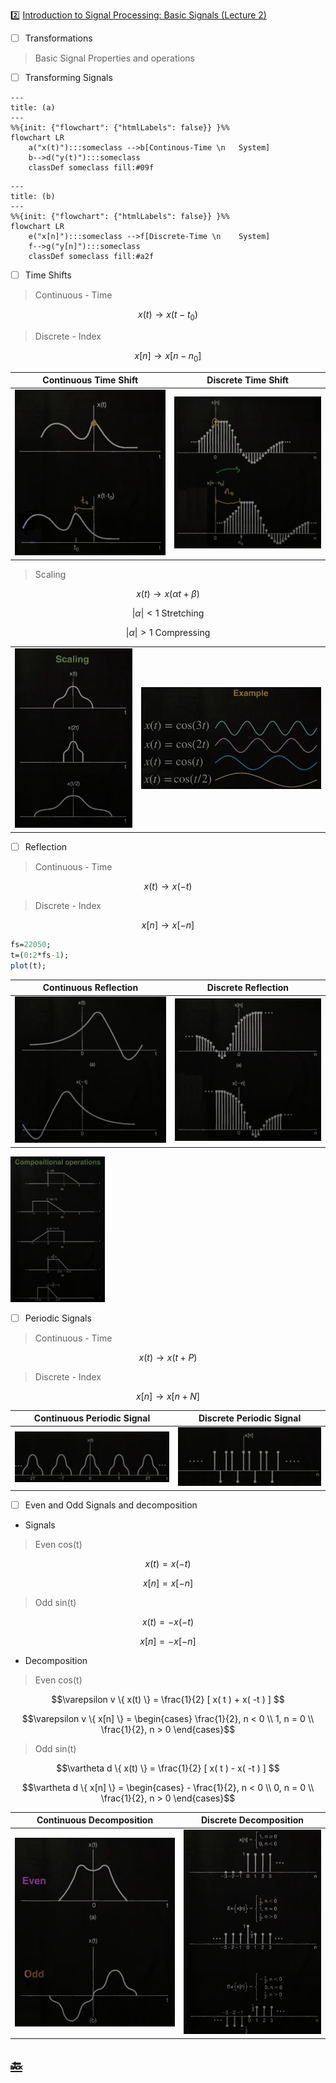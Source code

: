 :two: [Introduction to Signal Processing: Basic Signals (Lecture 2)](https://youtu.be/ILek2_KoUmw&t=0)

- [ ] Transformations

> Basic Signal Properties and operations

- [ ] Transforming Signals

```mermaid
---
title: (a)
---
%%{init: {"flowchart": {"htmlLabels": false}} }%%
flowchart LR
    a("x(t)"):::someclass -->b[Continous-Time \n   System]
    b-->d("y(t)"):::someclass
    classDef someclass fill:#09f
```

```mermaid
---
title: (b)
---
%%{init: {"flowchart": {"htmlLabels": false}} }%%
flowchart LR
    e("x[n]"):::someclass -->f[Discrete-Time \n    System]
    f-->g("y[n]"):::someclass
    classDef someclass fill:#a2f
```

- [ ] Time Shifts

> Continuous - Time
```math
x(t) \to x(t - t_0)
```
> Discrete - Index
```math
x[n] \to x[n - n_0]
```

| Continuous Time Shift | Discrete Time Shift  |
|-------------------------------|------------------------------------------------|
| <img src=images/time-shift-continuous-graphically.png width='' height='' > </img> | <img src=images/time-shift-discrete-graphically.png width='' height='' > </img>  |

> Scaling
```math
x(t) \to x(\alpha t + \beta)
```

```math
| \alpha | < 1 \text { Stretching}
```

```math
| \alpha | > 1 \text { Compressing}
```

|  |  |
|-------------------------------|------------------------------------------------|
| <img src=images/time-shift-scaling-graph.phg width='' height='' > </img> | <img src=images/time-shift-scaling-example-graphically.png width='' height='' > </img>  |

- [ ] Reflection

> Continuous - Time
```math
x(t) \to x(-t)
```
> Discrete - Index
```math
x[n] \to x[-n]
```

```scilab
fs=22050;
t=(0:2*fs-1);
plot(t);
```

| Continuous Reflection | Discrete Reflection  |
|-------------------------------|------------------------------------------------|
| <img src=images/reflection-continuous-graphically.png width='' height='' > </img> | <img src=images/reflection-discrete-graphically.png width='' height='' > </img>  |

<img src=images/compositional-operations-graphically.png width='30%' height='30%' > </img>

- [ ] Periodic Signals

> Continuous - Time
```math
x(t) \to x(t + P)
```
> Discrete - Index
```math
x[n] \to x[n + N]
```

| Continuous Periodic Signal | Discrete Periodic Signal  |
|-------------------------------|------------------------------------------------|
| <img src=images/periodic-continuous-graphically.png width='' height='' > </img> | <img src=images/periodic-discrete-graphically.png width='' height='' > </img>  |

- [ ] Even and Odd Signals and decomposition

* Signals

> Even cos(t)

```math
x(t) = x( -t )
```

```math
x[n] = x[ -n]
```
> Odd sin(t)

```math
x(t) = - x( -t )
```

```math
x[n] = - x[ -n]
```

* Decomposition

> Even cos(t)

```math
\varepsilon v \{ x(t) \} = \frac{1}{2} [ x( t ) + x( -t ) ] 
```

```math
\varepsilon v \{ x[n] \} =
  \begin{cases}
    \frac{1}{2}, n < 0 \\
    1, n = 0 \\
    \frac{1}{2}, n > 0
  \end{cases}
```

> Odd sin(t)

```math
\vartheta d \{ x(t) \} = \frac{1}{2} [ x( t ) - x( -t ) ] 
```

```math
\vartheta d \{ x[n] \} =
  \begin{cases}
    - \frac{1}{2}, n < 0 \\
    0, n = 0 \\
    \frac{1}{2}, n > 0
  \end{cases}
```

| Continuous Decomposition | Discrete Decomposition  |
|-------------------------------|------------------------------------------------|
| <img src=images/even-odd-signal-graphically.png width='' height='' > </img> | <img src=images/even-odd-signal-decomposition-graphically.png width='' height='' > </img>  |


## [:back: ](../#round_pushpin-signal-processing-an-introduction)




